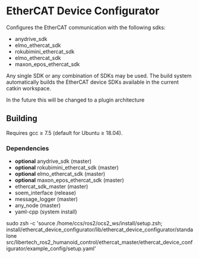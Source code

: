 # EtherCAT Device Configurator
Configures the EtherCAT communication with the following sdks:

- anydrive_sdk
- elmo_ethercat_sdk
- rokubimini_ethercat_sdk
- elmo_ethercat_sdk 
- maxon_epos_ethercat_sdk

Any single SDK or any combination of SDKs may be used.
The build system automatically builds the EtherCAT device SDKs available in the current catkin workspace.

In the future this will be changed to a plugin architecture

## Building
Requires gcc ≥ 7.5 (default for Ubuntu ≥ 18.04).

### Dependencies
- __optional__ anydrive_sdk (master)
- __optional__ rokubimini_ethercat_sdk (master)
- __optional__ elmo_ethercat_sdk (master)
- __optional__ maxon_epos_ethercat_sdk (master)
- ethercat_sdk_master (master)
- soem_interface (release)
- message_logger (master)
- any_node (master)
- yaml-cpp (system install)



sudo zsh -c 'source /home/ccs/ros2/ocs2_ws/install/setup.zsh; install/ethercat_device_configurator/lib/ethercat_device_configurator/standalone src/libertech_ros2_humanoid_control/ethercat_master/ethercat_device_configurator/example_config/setup.yaml' 